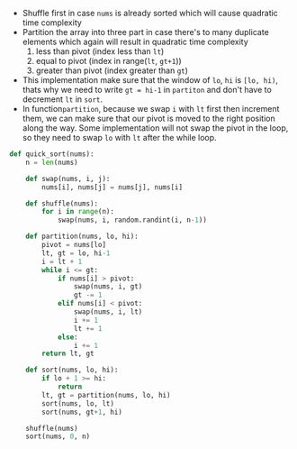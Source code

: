 - Shuffle first in case `nums` is already sorted which will cause quadratic time complexity
- Partition the array into three part in case there's to many duplicate elements which again will result in quadratic time complexity
	1. less than pivot (index less than `lt`)
	2. equal to pivot (index in range(`lt`, `gt+1`))
	3. greater than pivot (index greater than `gt`)
- This implementation make sure that the window of `lo`, `hi` is `[lo, hi)`, thats why we need to write `gt = hi-1` in `partiton` and don't have to decrement `lt` in `sort`.
- In function`partition`, because we swap `i` with `lt` first then increment them, we can make sure that our pivot is moved to the right position along the way. Some implementation will not swap the pivot in the loop, so they need to swap `lo` with `lt` after the while loop.
```python
def quick_sort(nums):
	n = len(nums)

	def swap(nums, i, j):
		nums[i], nums[j] = nums[j], nums[i]

	def shuffle(nums):
		for i in range(n):
			swap(nums, i, random.randint(i, n-1))

	def partition(nums, lo, hi):
		pivot = nums[lo]
		lt, gt = lo, hi-1
		i = lt + 1
		while i <= gt:
			if nums[i] > pivot:
				swap(nums, i, gt)
				gt -= 1
			elif nums[i] < pivot:
				swap(nums, i, lt)
				i += 1
				lt += 1
			else:
				i += 1
		return lt, gt

	def sort(nums, lo, hi):
		if lo + 1 >= hi:
			return
		lt, gt = partition(nums, lo, hi)
		sort(nums, lo, lt)
		sort(nums, gt+1, hi)

	shuffle(nums)
	sort(nums, 0, n)
```